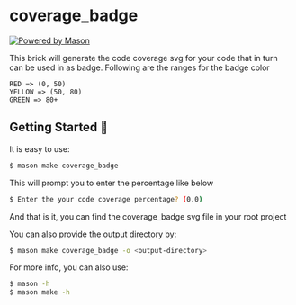 # coverage_badge

[![Powered by Mason](https://img.shields.io/endpoint?url=https%3A%2F%2Ftinyurl.com%2Fmason-badge)](https://github.com/felangel/mason)

This brick will generate the code coverage svg for your code that in turn can be used in as badge.
Following are the ranges for the badge color

```text
RED => (0, 50)
YELLOW => (50, 80)
GREEN => 80+
```


## Getting Started 🚀

It is easy to use:

```bash
$ mason make coverage_badge
```



This will prompt you to enter the percentage like below

```bash
$ Enter the your code coverage percentage? (0.0)
```

And that is it, you can find the coverage_badge svg file in your root project

You can also provide the output directory by:

```bash
$ mason make coverage_badge -o <output-directory>
```

For more info, you can also use:
```bash
$ mason -h
$ mason make -h
```